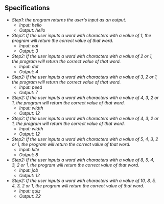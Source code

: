 ## Specifications

* _Step1: the program returns the user's input as an output._
  * _Input: hello_
  * _Output: hello_
* _Step2: If the user inputs a word with characters with a value of 1, the program will return the correct value of that word._
  * _Input: eat_
  * _Output: 3_
* _Step2: If the user inputs a word with characters with a value of 2 or 1, the program will return the correct value of that word._
    * _Input: dot_
    * _Output: 4_
* _Step2: If the user inputs a word with characters with a value of 3, 2 or 1, the program will return the correct value of that word._
    * _Input: peed_
    * _Output: 7_
* _Step2: If the user inputs a word with characters with a value of 4, 3, 2 or 1, the program will return the correct value of that word._
    * _Input: width_
    * _Output: 12_
* _Step2: If the user inputs a word with characters with a value of 4, 3, 2 or 1, the program will return the correct value of that word._
    * _Input: width_
    * _Output: 12_
* _Step2: If the user inputs a word with characters with a value of 5, 4, 3, 2 or 1, the program will return the correct value of that word._
    * _Input: kite_
    * _Output: 8_
* _Step2: If the user inputs a word with characters with a value of 8, 5, 4, 3, 2 or 1, the program will return the correct value of that word._
    * _Input: job_
    * _Output: 12_
* _Step2: If the user inputs a word with characters with a value of 10, 8, 5, 4, 3, 2 or 1, the program will return the correct value of that word._
    * _Input: quiz_
    * _Output: 22_
